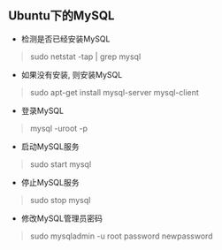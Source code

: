## Ubuntu下的MySQL

* 检测是否已经安装MySQL
> sudo netstat -tap | grep mysql

* 如果没有安装, 则安装MySQL
> sudo apt-get install mysql-server mysql-client

* 登录MySQL
> mysql -uroot -p

* 启动MySQL服务
> sudo start mysql

* 停止MySQL服务
> sudo stop mysql

* 修改MySQL管理员密码
> sudo mysqladmin -u root password newpassword


